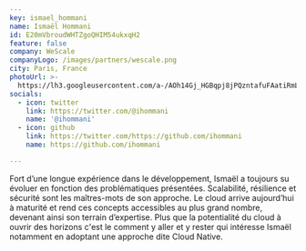 ```yaml
---
key: ismael_hommani
name: Ismaël Hommani
id: E20mVbroudWHTZgoQHIM54ukxqH2
feature: false
company: WeScale
companyLogo: /images/partners/wescale.png
city: Paris, France
photoUrl: >-
  https://lh3.googleusercontent.com/a-/AOh14Gj_HGBqpj8jPQzntafuFAatiRmLB8RsiMeHKFBG
socials:
  - icon: twitter
    link: https://twitter.com/@ihommani
    name: '@ihommani'
  - icon: github
    link: https://twitter.com/https://github.com/ihommani
    name: https://github.com/ihommani

---
```


Fort d’une longue expérience dans le développement, Ismaël a toujours su évoluer en fonction des problématiques présentées.
Scalabilité, résilience et sécurité sont les maîtres-mots de son approche.  Le cloud arrive aujourd’hui à maturité et rend ces concepts accessibles au plus grand nombre, devenant ainsi son terrain d’expertise. Plus que la potentialité du cloud à ouvrir des horizons c'est le comment y aller et y rester qui intéresse Ismaël notamment en adoptant une approche dite Cloud Native.
